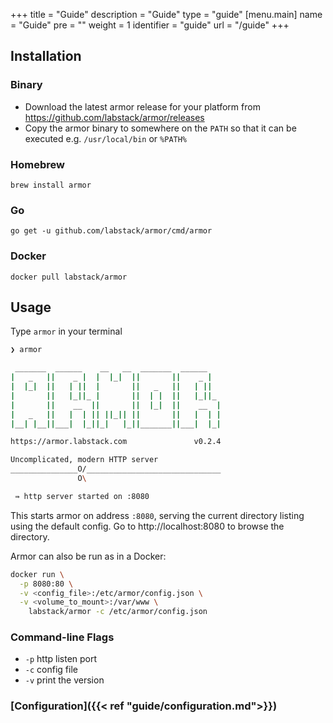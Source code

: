 +++
title = "Guide"
description = "Guide"
type = "guide"
[menu.main]
  name = "Guide"
  pre = "<i class='fa fa-book'></i>"
  weight = 1
  identifier = "guide"
  url = "/guide"
+++

## Installation

### Binary

- Download the latest armor release for your platform from https://github.com/labstack/armor/releases
- Copy the armor binary to somewhere on the `PATH` so that it can be executed e.g. `/usr/local/bin` or `%PATH%`

### Homebrew

`brew install armor`

### Go

`go get -u github.com/labstack/armor/cmd/armor`

### Docker

`docker pull labstack/armor`

## Usage

Type `armor` in your terminal

```sh
❯ armor

 _______  ______    __   __  _______  ______
|   _   ||    _ |  |  |_|  ||       ||    _ |
|  |_|  ||   | ||  |       ||   _   ||   | ||
|       ||   |_||_ |       ||  | |  ||   |_||_
|       ||    __  ||       ||  |_|  ||    __  |
|   _   ||   |  | || ||_|| ||       ||   |  | |
|__| |__||___|  |_||_|   |_||_______||___|  |_|

https://armor.labstack.com               v0.2.4

Uncomplicated, modern HTTP server
_______________O/______________________________
               O\

 ⇛ http server started on :8080
```

This starts armor on address `:8080`, serving the current directory listing using
the default config. Go to http://localhost:8080 to browse the directory.

Armor can also be run as in a Docker:

```sh
docker run \
  -p 8080:80 \
  -v <config_file>:/etc/armor/config.json \
  -v <volume_to_mount>:/var/www \
    labstack/armor -c /etc/armor/config.json
```

### Command-line Flags

- `-p` http listen port
- `-c` config file
- `-v` print the version

### [Configuration]({{< ref "guide/configuration.md">}})
